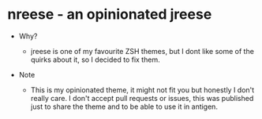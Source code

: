 nreese - an opinionated jreese
===

* Why?

	- jreese is one of my favourite ZSH themes, but I dont like some of the quirks about it, so I decided to fix them.


* Note

	- This is my opinionated theme, it might not fit you but honestly I don't really care. I don't accept pull requests or issues, this was published just to share the theme and to be able to use it in antigen.
